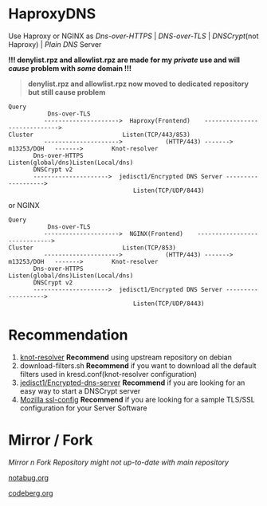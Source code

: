 # HaproxyDNS
Use Haproxy or NGINX as *Dns-over-HTTPS* | *DNS-over-TLS* | *DNSCrypt*(not Haproxy) | *Plain DNS* Server

**!!! denylist.rpz and allowlist.rpz are made for my _private_ use and will _cause_ problem with _some_ domain !!!**

> **denylist.rpz and allowlist.rpz now moved to dedicated repository but still cause problem**

```
Query
           Dns-over-TLS
          --------------------->  Haproxy(Frontend)    ----------------------------->  
Cluster                         Listen(TCP/443/853)                                 
          --------------------->            (HTTP/443) -------> m13253/DOH   ------->        Knot-resolver
	   Dns-over-HTTPS                                                                    Listen(global/dns)Listen(Local/dns)
	   DNSCrypt v2             
	   --------------------->  jedisct1/Encrypted DNS Server ------------------->
                                   Listen(TCP/UDP/8443)
```

or NGINX

```
Query
           Dns-over-TLS
          --------------------->  NGINX(Frontend)    ----------------------------->  
Cluster                         Listen(TCP/853)                                 
          --------------------->            (HTTP/443) -------> m13253/DOH   ------->        Knot-resolver
	   Dns-over-HTTPS                                                                    Listen(global/dns)Listen(Local/dns)
	   DNSCrypt v2             
	   --------------------->  jedisct1/Encrypted DNS Server ------------------->
                                   Listen(TCP/UDP/8443)
```

# Recommendation
1. [knot-resolver](https://knot-resolver.cz) **Recommend** using upstream repository on debian
2. download-filters.sh **Recommend** if you want to download all the default filters used in kresd.conf(knot-resolver configuration)
3. [jedisct1/Encrypted-dns-server](https://github.com/jedisct1/encrypted-dns-server) **Recommend** if you are looking for an easy way to start a DNSCrypt server
4. [Mozilla ssl-config](https://ssl-config.mozilla.org/) **Recommend** if you are looking for a sample TLS/SSL configuration for your Server Software

# Mirror / Fork
*Mirror n Fork Repository might not up-to-date with main repository*

[notabug.org](https://notabug.org/lottanorta/HaproxyDNS)

[codeberg.org](https://codeberg.org/DoulpaGllo/HaproxyDNS)
